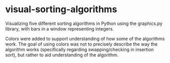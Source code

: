 # visual-sorting-algorithms

Visualizing five different sorting algorithms in Python using the graphics.py library,
with bars in a window representing integers.

Colors were added to support understanding of how some of the algorithms work. The goal of using colors
was not to precisely describe the way the algorithm works (specifically regarding swapping/checking in insertion sort),
but rather to aid understanding of the algorithm. 
